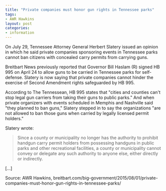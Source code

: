 ```yaml
---
title: "Private companies must honor gun rights in Tennessee parks"
tags:
- AWR Hawkins
layout: post
categories:
- information
---
```


On July 29, Tennessee Attorney General Herbert Slatery issued an opinion in which he said private companies sponsoring events in Tennessee parks cannot ban citizens with concealed carry permits from carrying guns.

Breitbart News previously reported that Governor Bill Haslam (R) signed HB 995 on April 24 to allow guns to be carried in Tennessee parks for self-defense. Slatery is now saying that private companies cannot hinder the exercise of Second Amendment rights safeguarded by HB 995.

According to The Tennessean, HB 995 states that "cities and counties can't stop legal gun carriers from taking their guns to public parks." And when private organizers with events scheduled in Memphis and Nashville said "they planned to ban guns," Slatery stepped in to say the organizations "are not allowed to ban those guns when carried by legally licensed permit holders."

Slatery wrote:

> Since a county or municipality no longer has the authority to prohibit handgun carry permit holders from possessing handguns in public parks and other recreational facilities, a county or municipality cannot convey or delegate any such authority to anyone else, either directly or indirectly.

[...]

Source: AWR Hawkins, breitbart.com/big-government/2015/08/01/private-companies-must-honor-gun-rights-in-tennessee-parks/
